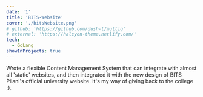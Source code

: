 ```yaml
---
date: '1'
title: 'BITS-Website'
cover: './bitsWebsite.png'
# github: 'https://github.com/dush-t/multiq'
# external: 'https://halcyon-theme.netlify.com/'
tech:
  - GoLang
showInProjects: true
---
```


Wrote a flexible Content Management System that can integrate with almost all 'static' websites, and then integrated it with the new design of BITS Pilani's official university website. It's my way of giving back to the college ;).
